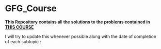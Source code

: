 # GFG_Course
**This Repository contains all the solutions to the problems contained in [THIS COURSE](https://practice.geeksforgeeks.org/courses/placement-preparation-course)**

I will try to update this whenever possible along with the date of completion of each subtopic :


